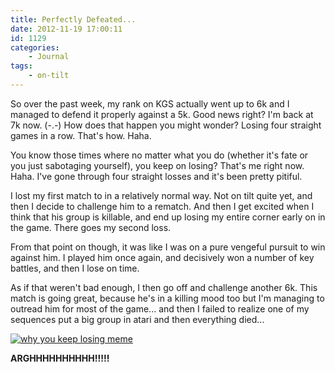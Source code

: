 ```yaml
---
title: Perfectly Defeated...
date: 2012-11-19 17:00:11
id: 1129
categories:
	- Journal
tags:
	- on-tilt
---
```


So over the past week, my rank on KGS actually went up to 6k and I managed to defend it properly against a 5k. Good news right? I'm back at 7k now. (-.-) How does that happen you might wonder? Losing four straight games in a row. That's how. Haha.

You know those times where no matter what you do (whether it's fate or you just sabotaging yourself), you keep on losing? That's me right now. Haha. I've gone through four straight losses and it's been pretty pitiful.

I lost my first match to in a relatively normal way. Not on tilt quite yet, and then I decide to challenge him to a rematch. And then I get excited when I think that his group is killable, and end up losing my entire corner early on in the game. There goes my second loss.

From that point on though, it was like I was on a pure vengeful pursuit to win against him. I played him once again, and decisively won a number of key battles, and then I lose on time.

As if that weren't bad enough, I then go off and challenge another 6k. This match is going great, because he's in a killing mood too but I'm managing to outread him for most of the game... and then I failed to realize one of my sequences put a big group in atari and then everything died...

[![why you keep losing meme](http://www.bengozen.com/wp-content/uploads/2012/11/losingmeme-300x225.jpg "Y u keep losing")](http://www.bengozen.com/wp-content/uploads/2012/11/losingmeme.jpg)

**ARGHHHHHHHHHH!!!!!**